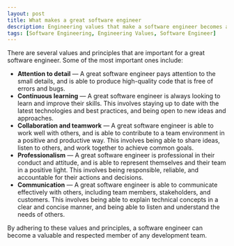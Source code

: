 ```yaml
---
layout: post
title: What makes a great software engineer
description: Engineering values that make a software engineer becomes a great one.
tags: [Software Engineering, Engineering Values, Software Engineer]
---
```


There are several values and principles that are important for a great software engineer. Some of the most important ones include:

- **Attention to detail** — A great software engineer pays attention to the small details, and is able to produce high-quality code that is free of errors and bugs.
- **Continuous learning** — A great software engineer is always looking to learn and improve their skills. This involves staying up to date with the latest technologies and best practices, and being open to new ideas and approaches.
- **Collaboration and teamwork** — A great software engineer is able to work well with others, and is able to contribute to a team environment in a positive and productive way. This involves being able to share ideas, listen to others, and work together to achieve common goals.
- **Professionalism** — A great software engineer is professional in their conduct and attitude, and is able to represent themselves and their team in a positive light. This involves being responsible, reliable, and accountable for their actions and decisions.
- **Communication** — A great software engineer is able to communicate effectively with others, including team members, stakeholders, and customers. This involves being able to explain technical concepts in a clear and concise manner, and being able to listen and understand the needs of others.

By adhering to these values and principles, a software engineer can become a valuable and respected member of any development team.